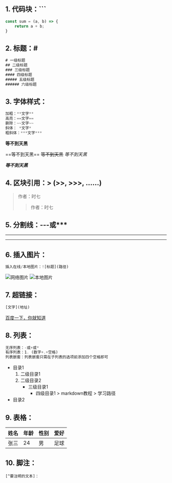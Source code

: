 ## 1. 代码块：```
```js
const sum = (a, b) => {
    return a + b;
}
```

## 2. 标题：#
```js
# 一级标题
## 二级标题
### 三级标题
#### 四级标题
##### 五级标题
###### 六级标题
```

## 3. 字体样式：
```js
加粗：**文字**
高亮：==文字==
删除：~~文字~~
斜体： *文字*
粗斜体：***文字***
```
**等不到天黑**

==等不到天黑==
~~等不到天黑~~
*等不到天黑*

***等不到天黑***

## 4. 区块引用：> (>>, >>>, ......)

>作者：时七
>
>>作者：时七

## 5. 分割线：---或***
---

***

## 6. 插入图片：
```js
插入在线/本地图片：![标题](路径)
```
![网络图片](https://t10.baidu.com/it/u=180667844,775163034&fm=58)
![本地图片](E:\qiuhuang\web-learning\18-markdown\images\baidu.png)

## 7. 超链接：
```js
[文字](地址)
```
[百度一下，你就知道](http://www.baidu.com/)

## 8. 列表：
```js
无序列表：-或+或*
有序列表：1. (数字+.+空格)
列表嵌套：列表嵌套只需在子列表的选项前添加四个空格即可
```
* 目录1
  1. 二级目录1
  2. 二级目录2
     + 三级目录1
       + 四级目录1 > markdown教程 > 学习路径
* 目录2

## 9. 表格：

| 姓名 | 年龄 | 性别 | 爱好 |
| --- | --- | --- | --- |
| 张三 | 24 | 男 | 足球 |

## 10. 脚注：

```text
[^要注明的文本]：
```

[^Tips]: 

